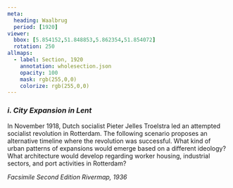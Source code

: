 ```yaml
---
meta:
  heading: Waalbrug
  period: [1920]
viewer:
  bbox: [5.854152,51.848853,5.862354,51.854072]
  rotation: 250
allmaps:
  - label: Section, 1920
    annotation: wholesection.json
    opacity: 100
    mask: rgb(255,0,0)
    colorize: rgb(255,0,0)
---
```


### _i.    City Expansion in Lent_

In November 1918, Dutch socialist Pieter Jelles Troelstra led an attempted socialist revolution in Rotterdam. The following scenario proposes an alternative timeline where the revolution was successful. What kind of urban patterns of expansions would emerge based on a different ideology? What architecture would develop regarding worker housing, industrial sectors, and port activities in Rotterdam?

_Facsimile Second Edition Rivermap, 1936_
